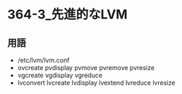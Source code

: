 
# 364-3_先進的なLVM

## 用語
- /etc/lvm/lvm.conf
- ovcreate pvdisplay pvmove pvremove pvresize
- vgcreate vgdisplay vgreduce
- lvconvert lvcreate lvdisplay lvextend lvreduce lvresize 
